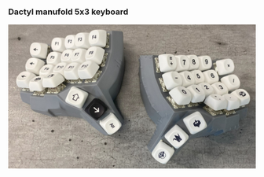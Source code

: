 ### Dactyl manufold 5x3 keyboard
![Dacltyl 5x3](https://github.com/kit8nino/zmk-config/blob/main/Dactyl5x3.jpg?raw=true)
